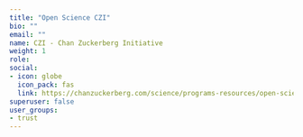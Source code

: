 ```yaml
---
title: "Open Science CZI"
bio: ""
email: ""
name: CZI - Chan Zuckerberg Initiative
weight: 1
role: 
social:
- icon: globe
  icon_pack: fas
  link: https://chanzuckerberg.com/science/programs-resources/open-science/
superuser: false
user_groups:
- trust
---
```



